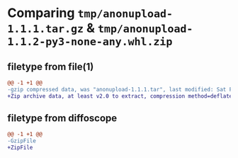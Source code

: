 # Comparing `tmp/anonupload-1.1.1.tar.gz` & `tmp/anonupload-1.1.2-py3-none-any.whl.zip`

## filetype from file(1)

```diff
@@ -1 +1 @@
-gzip compressed data, was "anonupload-1.1.1.tar", last modified: Sat Feb 25 06:20:13 2023, max compression
+Zip archive data, at least v2.0 to extract, compression method=deflate
```

## filetype from diffoscope

```diff
@@ -1 +1 @@
-GzipFile
+ZipFile
```

